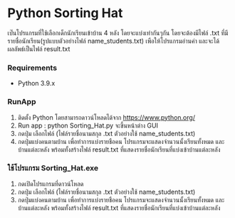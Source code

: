 # Python Sorting Hat
เป๊นโปรแกรมที่ใช้เลือกเด็กนักเรียนเข้าบ้าน 4 หลัง โดยจะแบ่งเท่ากันๆกัน โดยจะต้องมีไฟล์ .txt ที่มีรายชื่อนักเรียน(รูปแบบตัวอย่างไฟล์ name_students.txt) 
เพือให้โปรแกรมอ่านค่า และจะได้ผลลัพธ์เป็นไฟล์ result.txt

### Requirements
* Python 3.9.x

### RunApp
1. ติดตั้ง Python โดยสามารถดาวน์โหลดได้จาก https://www.python.org/
2. Run app : python Sorting_Hat.py จะขึ้นหน้าต่าง GUI
3. กดปุ่ม เลือกไฟล์ (ไฟล์รายชื่อนามสกุล .txt ตัวอย่างใช้ name_students.txt)
4. กดปุ่มแบ่งคนตามบ้าน เพื่อทำการแบ่งรายชือคน โปรแกรมจะแสดงจำนวนนั้งเรียนทั้งหมด และบ้านแต่ละหลัง พร้อมทั้งสร้างไฟล์ result.txt ที่แสดงรายชื่อนักเรียนที่แบ่งเข้าบ้านแต่ละหลัง

### ใช้โปรแกรม Sorting_Hat.exe
1. กดเปิดโปรแกรมที่ดาวน์โหลด
2. กดปุ่ม เลือกไฟล์ (ไฟล์รายชื่อนามสกุล .txt ตัวอย่างใช้ name_students.txt)
3. กดปุ่มแบ่งคนตามบ้าน เพื่อทำการแบ่งรายชือคน โปรแกรมจะแสดงจำนวนนั้งเรียนทั้งหมด และบ้านแต่ละหลัง พร้อมทั้งสร้างไฟล์ result.txt ที่แสดงรายชื่อนักเรียนที่แบ่งเข้าบ้านแต่ละหลัง
